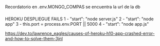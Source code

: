###
Recordatorio en .env.MONGO_COMPAS se encuentra la url de la db


###
HEROKU DESPLIEGUE FAILS
1 - "start": "node server.js"
2 - "start": "node app"
3 - this.port = process.env.PORT || 5000
4 - "start": "node app.js"

https://dev.to/lawrence_eagles/causes-of-heroku-h10-app-crashed-error-and-how-to-solve-them-3jnl